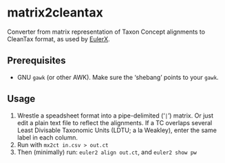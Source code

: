 # matrix2cleantax

Converter from matrix representation of Taxon Concept alignments to
CleanTax format, as used by
[EulerX](https://github.com/EulerProject/EulerX/).

## Prerequisites

 * GNU `gawk` (or other AWK). Make sure the ‘shebang’ points to your `gawk`.

## Usage

 1. Wrestle a speadsheet format into a pipe-delimited (‘`|`’) matrix.
    Or just edit a plain text file to reflect the alignments. If a TC
    overlaps several Least Divisable Taxonomic Units (LDTU; a la Weakley), 
    enter the same label in each column.
 2. Run with `mx2ct in.csv > out.ct`
 3. Then (minimally) run: `euler2 align out.ct`, and `euler2 show pw`
 
 
